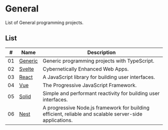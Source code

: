 # General

List of General programming projects.

## List

|  #  | Name                                     | Description                                                                                             |
| ----| -----------------------------------------| --------------------------------------------------------------------------------------------------------|
|  01 | [Generic](./generic/README.md)           | Generic programming projects with TypeScript.                                                           |
|  02 | [Svelte](./svelte/README.md)             | Cybernetically Enhanced Web Apps.                                                                       |
|  03 | [React](./react/README.md)               | A JavaScript library for building user interfaces.                                                      |
|  04 | [Vue](./vue/README.md)                   | The Progressive JavaScript Framework.                                                                   |
|  05 | [Solid](./solid/README.md)               | Simple and performant reactivity for building user interfaces.                                          |
|  06 | [Nest](./nest/README.md)                 | A progressive Node.js framework for building efficient, reliable and scalable server-side applications. |
